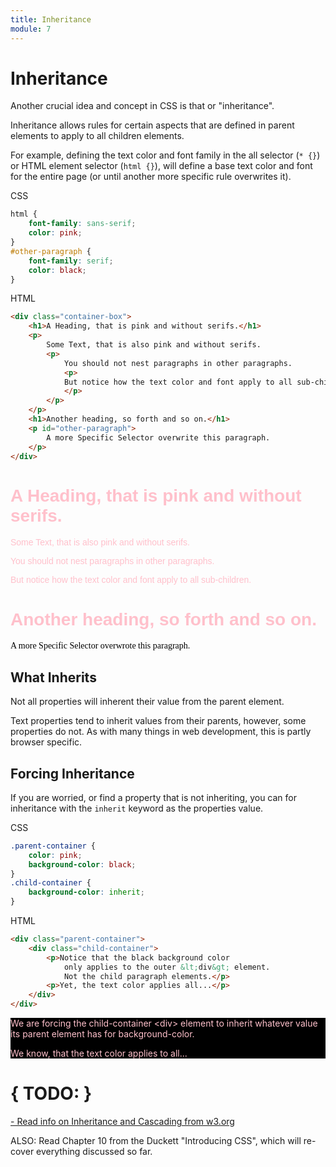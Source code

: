 ```yaml
---
title: Inheritance
module: 7
---
```


# Inheritance

Another crucial idea and concept in CSS is that or "inheritance".

Inheritance allows rules for certain aspects that are defined in parent elements to apply to all children elements.

For example, defining the text color and font family in the all selector (`* {}`) or HTML element selector (`html {}`), will define a base text color and font for the entire page (or until another more specific rule overwrites it).

<div id="code-heading">CSS</div>


```css
html {
    font-family: sans-serif;
    color: pink;
}
#other-paragraph {
    font-family: serif;
    color: black;
}
```

<div id="code-ruler"></div>
<div id="code-heading">HTML</div>


```html
<div class="container-box">
    <h1>A Heading, that is pink and without serifs.</h1>
    <p>
        Some Text, that is also pink and without serifs.
        <p>
            You should not nest paragraphs in other paragraphs.
            <p>
            But notice how the text color and font apply to all sub-children.
            </p>
        </p>
    </p>
    <h1>Another heading, so forth and so on.</h1>
    <p id="other-paragraph">
        A more Specific Selector overwrite this paragraph.
    </p>
</div>
```

<div class="displayed_code_example">
<style>
    .container-box {
        font-family: sans-serif;
        color: pink;
    }
    #other-paragraph {
        font-family: serif;
        color: black;
    }
</style>

<div class="container-box">
    <h1>A Heading, that is pink and without serifs.</h1>
    <p>
        Some Text, that is also pink and without serifs.
        <p>
            You should not nest paragraphs in other paragraphs.
            <p>
            But notice how the text color and font apply to all sub-children.
            </p>
        </p>
    </p>
    <h1>Another heading, so forth and so on.</h1>
    <p id="other-paragraph">
        A more Specific Selector overwrote this paragraph.
    </p>
</div>
</div>



## What Inherits

Not all properties will inherent their value from the parent element.

Text properties tend to inherit values from their parents, however, some properties do not. As with many things in web development, this is partly browser specific.

## Forcing Inheritance

If you are worried, or find a property that is not inheriting, you can for inheritance with the `inherit` keyword as the properties value.

<div id="code-heading">CSS</div>

```css
.parent-container {
    color: pink;
    background-color: black;
}
.child-container {
    background-color: inherit;
}
```

<div id="code-ruler"></div>
<div id="code-heading">HTML</div>

```html
<div class="parent-container">
    <div class="child-container">
        <p>Notice that the black background color
            only applies to the outer &lt;div&gt; element.
            Not the child paragraph elements.</p>
        <p>Yet, the text color applies all...</p>
    </div>
</div>
```

<div class="displayed_code_example">
<style>
    .parent-container {
        color: pink;
        background-color: black;
    }
    .child-container {
        background-color: inherit;
    }
</style>

<div class="parent-container">
    <div class="child-container">
        <p>We are forcing the child-container &lt;div&gt; element to inherit whatever value its parent element has for background-color.
        </p>
        <p>We know, that the text color applies to all...</p>
    </div>
</div>
</div>



# { TODO: }

[- Read info on Inheritance and Cascading from w3.org](https://www.w3.org/wiki/Inheritance_and_cascade)

ALSO: Read Chapter 10 from the Duckett "Introducing CSS", which will re-cover everything discussed so far.
